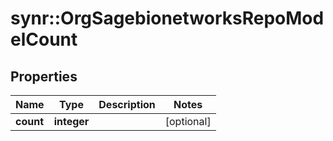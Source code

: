 # synr::OrgSagebionetworksRepoModelCount


## Properties
Name | Type | Description | Notes
------------ | ------------- | ------------- | -------------
**count** | **integer** |  | [optional] 


